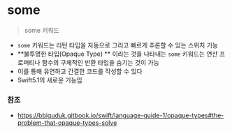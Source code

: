 # some

> some 키워드

- `some` 키워드는 리턴 타입을 자동으로 그리고 빠르게 추론할 수 있는 스위치 기능
- **불투명한 타입(Opaque Type) ** 이라는 것을 나타내는 `some` 키워드는 연산 프로퍼티나 함수의 구체적인 반환 타입을 숨기는 것이 가능
- 이를 통해 유연하고 간결한 코드를 작성할 수 있다
- Swift5.1의 새로운 기능임



### 참조

- https://bbiguduk.gitbook.io/swift/language-guide-1/opaque-types#the-problem-that-opaque-types-solve
